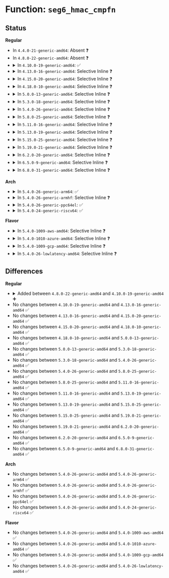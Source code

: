 # Function: <code>seg6_hmac_cmpfn</code>

## Status
<b>Regular</b>
<ul>
<li>
In <code>4.4.0-21-generic-amd64</code>: Absent ❓
</li>
<li>
In <code>4.8.0-22-generic-amd64</code>: Absent ❓
</li>
<li>
<details>
<summary>In <code>4.10.0-19-generic-amd64</code>: ✅</summary>

```c
int seg6_hmac_cmpfn(struct rhashtable_compare_arg * arg, const void * obj)
```

```json
{
  "name": "seg6_hmac_cmpfn",
  "collision_type": "Unique Static",
  "inline_type": "No",
  "funcs": [
    {
      "addr": 18446744071587907648,
      "name": "seg6_hmac_cmpfn",
      "external": false,
      "loc": "net/ipv6/seg6_hmac.c:50",
      "file": "net/ipv6/seg6_hmac.c",
      "inline": "seen, unknown",
      "caller_inline": [],
      "caller_func": [
        "net/ipv6/seg6_hmac.c:seg6_hmac_info_del",
        "net/ipv6/seg6_hmac.c:seg6_hmac_info_add",
        "net/ipv6/seg6_hmac.c:seg6_hmac_info_lookup"
      ]
    }
  ],
  "symbols": [
    {
      "addr": 18446744071587907648,
      "name": "seg6_hmac_cmpfn",
      "section": ".text",
      "bind": "STB_LOCAL",
      "size": 26
    }
  ]
}
```
</details>
</li>
<li>
<details>
<summary>In <code>4.13.0-16-generic-amd64</code>: Selective Inline ❓</summary>

```c
int seg6_hmac_cmpfn(struct rhashtable_compare_arg * arg, const void * obj)
```

```json
{
  "name": "seg6_hmac_cmpfn",
  "collision_type": "Unique Static",
  "inline_type": "Selective",
  "funcs": [
    {
      "addr": 18446744071588065376,
      "name": "seg6_hmac_cmpfn",
      "external": false,
      "loc": "net/ipv6/seg6_hmac.c:50",
      "file": "net/ipv6/seg6_hmac.c",
      "inline": "not declared, inlined",
      "caller_inline": [],
      "caller_func": [
        "net/ipv6/seg6_hmac.c:seg6_hmac_info_del",
        "net/ipv6/seg6_hmac.c:seg6_hmac_info_lookup"
      ]
    }
  ],
  "symbols": [
    {
      "addr": 18446744071588065376,
      "name": "seg6_hmac_cmpfn",
      "section": ".text",
      "bind": "STB_LOCAL",
      "size": 26
    }
  ]
}
```
</details>
</li>
<li>
<details>
<summary>In <code>4.15.0-20-generic-amd64</code>: Selective Inline ❓</summary>

```c
int seg6_hmac_cmpfn(struct rhashtable_compare_arg * arg, const void * obj)
```

```json
{
  "name": "seg6_hmac_cmpfn",
  "collision_type": "Unique Static",
  "inline_type": "Selective",
  "funcs": [
    {
      "addr": 18446744071588609536,
      "name": "seg6_hmac_cmpfn",
      "external": false,
      "loc": "net/ipv6/seg6_hmac.c:51",
      "file": "net/ipv6/seg6_hmac.c",
      "inline": "not declared, inlined",
      "caller_inline": [],
      "caller_func": [
        "net/ipv6/seg6_hmac.c:seg6_hmac_info_del",
        "net/ipv6/seg6_hmac.c:seg6_hmac_info_lookup"
      ]
    }
  ],
  "symbols": [
    {
      "addr": 18446744071588609536,
      "name": "seg6_hmac_cmpfn",
      "section": ".text",
      "bind": "STB_LOCAL",
      "size": 26
    }
  ]
}
```
</details>
</li>
<li>
<details>
<summary>In <code>4.18.0-10-generic-amd64</code>: Selective Inline ❓</summary>

```c
int seg6_hmac_cmpfn(struct rhashtable_compare_arg * arg, const void * obj)
```

```json
{
  "name": "seg6_hmac_cmpfn",
  "collision_type": "Unique Static",
  "inline_type": "Selective",
  "funcs": [
    {
      "addr": 18446744071588978808,
      "name": "seg6_hmac_cmpfn",
      "external": false,
      "loc": "net/ipv6/seg6_hmac.c:51",
      "file": "net/ipv6/seg6_hmac.c",
      "inline": "not declared, inlined",
      "caller_inline": [
        "net/ipv6/seg6_hmac.c:seg6_hmac_info_add"
      ],
      "caller_func": [
        "net/ipv6/seg6_hmac.c:seg6_hmac_info_del",
        "net/ipv6/seg6_hmac.c:seg6_hmac_info_lookup"
      ]
    }
  ],
  "symbols": [
    {
      "addr": 18446744071588975936,
      "name": "seg6_hmac_cmpfn",
      "section": ".text",
      "bind": "STB_LOCAL",
      "size": 26
    }
  ]
}
```
</details>
</li>
<li>
<details>
<summary>In <code>5.0.0-13-generic-amd64</code>: Selective Inline ❓</summary>

```c
int seg6_hmac_cmpfn(struct rhashtable_compare_arg * arg, const void * obj)
```

```json
{
  "name": "seg6_hmac_cmpfn",
  "collision_type": "Unique Static",
  "inline_type": "Selective",
  "funcs": [
    {
      "addr": 18446744071589202859,
      "name": "seg6_hmac_cmpfn",
      "external": false,
      "loc": "net/ipv6/seg6_hmac.c:52",
      "file": "net/ipv6/seg6_hmac.c",
      "inline": "not declared, inlined",
      "caller_inline": [
        "net/ipv6/seg6_hmac.c:seg6_hmac_info_add"
      ],
      "caller_func": [
        "net/ipv6/seg6_hmac.c:seg6_hmac_info_del",
        "net/ipv6/seg6_hmac.c:seg6_hmac_info_lookup"
      ]
    }
  ],
  "symbols": [
    {
      "addr": 18446744071589199936,
      "name": "seg6_hmac_cmpfn",
      "section": ".text",
      "bind": "STB_LOCAL",
      "size": 26
    }
  ]
}
```
</details>
</li>
<li>
<details>
<summary>In <code>5.3.0-18-generic-amd64</code>: Selective Inline ❓</summary>

```c
int seg6_hmac_cmpfn(struct rhashtable_compare_arg * arg, const void * obj)
```

```json
{
  "name": "seg6_hmac_cmpfn",
  "collision_type": "Unique Static",
  "inline_type": "Selective",
  "funcs": [
    {
      "addr": 18446744071589656682,
      "name": "seg6_hmac_cmpfn",
      "external": false,
      "loc": "net/ipv6/seg6_hmac.c:47",
      "file": "net/ipv6/seg6_hmac.c",
      "inline": "not declared, inlined",
      "caller_inline": [
        "net/ipv6/seg6_hmac.c:seg6_hmac_info_add"
      ],
      "caller_func": [
        "net/ipv6/seg6_hmac.c:seg6_hmac_info_del",
        "net/ipv6/seg6_hmac.c:seg6_hmac_info_lookup"
      ]
    }
  ],
  "symbols": [
    {
      "addr": 18446744071589653696,
      "name": "seg6_hmac_cmpfn",
      "section": ".text",
      "bind": "STB_LOCAL",
      "size": 26
    }
  ]
}
```
</details>
</li>
<li>
<details>
<summary>In <code>5.4.0-26-generic-amd64</code>: Selective Inline ❓</summary>

```c
int seg6_hmac_cmpfn(struct rhashtable_compare_arg * arg, const void * obj)
```

```json
{
  "name": "seg6_hmac_cmpfn",
  "collision_type": "Unique Static",
  "inline_type": "Selective",
  "funcs": [
    {
      "addr": 18446744071589881082,
      "name": "seg6_hmac_cmpfn",
      "external": false,
      "loc": "net/ipv6/seg6_hmac.c:47",
      "file": "net/ipv6/seg6_hmac.c",
      "inline": "not declared, inlined",
      "caller_inline": [
        "net/ipv6/seg6_hmac.c:seg6_hmac_info_add"
      ],
      "caller_func": [
        "net/ipv6/seg6_hmac.c:seg6_hmac_info_del",
        "net/ipv6/seg6_hmac.c:seg6_hmac_info_lookup"
      ]
    }
  ],
  "symbols": [
    {
      "addr": 18446744071589878096,
      "name": "seg6_hmac_cmpfn",
      "section": ".text",
      "bind": "STB_LOCAL",
      "size": 26
    }
  ]
}
```
</details>
</li>
<li>
<details>
<summary>In <code>5.8.0-25-generic-amd64</code>: Selective Inline ❓</summary>

```c
int seg6_hmac_cmpfn(struct rhashtable_compare_arg * arg, const void * obj)
```

```json
{
  "name": "seg6_hmac_cmpfn",
  "collision_type": "Unique Static",
  "inline_type": "Selective",
  "funcs": [
    {
      "addr": 18446744071590906240,
      "name": "seg6_hmac_cmpfn",
      "external": false,
      "loc": "net/ipv6/seg6_hmac.c:46",
      "file": "net/ipv6/seg6_hmac.c",
      "inline": "not declared, inlined",
      "caller_inline": [],
      "caller_func": [
        "net/ipv6/seg6_hmac.c:seg6_hmac_info_del",
        "net/ipv6/seg6_hmac.c:seg6_hmac_info_lookup"
      ]
    }
  ],
  "symbols": [
    {
      "addr": 18446744071590906240,
      "name": "seg6_hmac_cmpfn",
      "section": ".text",
      "bind": "STB_LOCAL",
      "size": 26
    }
  ]
}
```
</details>
</li>
<li>
<details>
<summary>In <code>5.11.0-16-generic-amd64</code>: Selective Inline ❓</summary>

```c
int seg6_hmac_cmpfn(struct rhashtable_compare_arg * arg, const void * obj)
```

```json
{
  "name": "seg6_hmac_cmpfn",
  "collision_type": "Unique Static",
  "inline_type": "Selective",
  "funcs": [
    {
      "addr": 18446744071590973143,
      "name": "seg6_hmac_cmpfn",
      "external": false,
      "loc": "net/ipv6/seg6_hmac.c:45",
      "file": "net/ipv6/seg6_hmac.c",
      "inline": "not declared, inlined",
      "caller_inline": [
        "net/ipv6/seg6_hmac.c:seg6_hmac_info_del",
        "net/ipv6/seg6_hmac.c:seg6_hmac_info_lookup"
      ],
      "caller_func": []
    }
  ],
  "symbols": [
    {
      "addr": 18446744071590969840,
      "name": "seg6_hmac_cmpfn",
      "section": ".text",
      "bind": "STB_LOCAL",
      "size": 26
    }
  ]
}
```
</details>
</li>
<li>
<details>
<summary>In <code>5.13.0-19-generic-amd64</code>: Selective Inline ❓</summary>

```c
int seg6_hmac_cmpfn(struct rhashtable_compare_arg * arg, const void * obj)
```

```json
{
  "name": "seg6_hmac_cmpfn",
  "collision_type": "Unique Static",
  "inline_type": "Selective",
  "funcs": [
    {
      "addr": 18446744071590904019,
      "name": "seg6_hmac_cmpfn",
      "external": false,
      "loc": "net/ipv6/seg6_hmac.c:45",
      "file": "net/ipv6/seg6_hmac.c",
      "inline": "not declared, inlined",
      "caller_inline": [
        "net/ipv6/seg6_hmac.c:seg6_hmac_info_del",
        "net/ipv6/seg6_hmac.c:seg6_hmac_info_lookup"
      ],
      "caller_func": []
    }
  ],
  "symbols": [
    {
      "addr": 18446744071590900784,
      "name": "seg6_hmac_cmpfn",
      "section": ".text",
      "bind": "STB_LOCAL",
      "size": 26
    }
  ]
}
```
</details>
</li>
<li>
<details>
<summary>In <code>5.15.0-25-generic-amd64</code>: Selective Inline ❓</summary>

```c
int seg6_hmac_cmpfn(struct rhashtable_compare_arg * arg, const void * obj)
```

```json
{
  "name": "seg6_hmac_cmpfn",
  "collision_type": "Unique Static",
  "inline_type": "Selective",
  "funcs": [
    {
      "addr": 18446744071591737731,
      "name": "seg6_hmac_cmpfn",
      "external": false,
      "loc": "net/ipv6/seg6_hmac.c:45",
      "file": "net/ipv6/seg6_hmac.c",
      "inline": "not declared, inlined",
      "caller_inline": [
        "net/ipv6/seg6_hmac.c:seg6_hmac_info_del",
        "net/ipv6/seg6_hmac.c:seg6_hmac_info_lookup"
      ],
      "caller_func": []
    }
  ],
  "symbols": [
    {
      "addr": 18446744071591734416,
      "name": "seg6_hmac_cmpfn",
      "section": ".text",
      "bind": "STB_LOCAL",
      "size": 26
    }
  ]
}
```
</details>
</li>
<li>
<details>
<summary>In <code>5.19.0-21-generic-amd64</code>: Selective Inline ❓</summary>

```c
int seg6_hmac_cmpfn(struct rhashtable_compare_arg * arg, const void * obj)
```

```json
{
  "name": "seg6_hmac_cmpfn",
  "collision_type": "Unique Static",
  "inline_type": "Selective",
  "funcs": [
    {
      "addr": 18446744071593440098,
      "name": "seg6_hmac_cmpfn",
      "external": false,
      "loc": "net/ipv6/seg6_hmac.c:45",
      "file": "net/ipv6/seg6_hmac.c",
      "inline": "not declared, inlined",
      "caller_inline": [
        "net/ipv6/seg6_hmac.c:seg6_hmac_info_del",
        "net/ipv6/seg6_hmac.c:seg6_hmac_info_lookup"
      ],
      "caller_func": []
    }
  ],
  "symbols": [
    {
      "addr": 18446744071593436448,
      "name": "seg6_hmac_cmpfn",
      "section": ".text",
      "bind": "STB_LOCAL",
      "size": 36
    }
  ]
}
```
</details>
</li>
<li>
<details>
<summary>In <code>6.2.0-20-generic-amd64</code>: Selective Inline ❓</summary>

```c
int seg6_hmac_cmpfn(struct rhashtable_compare_arg * arg, const void * obj)
```

```json
{
  "name": "seg6_hmac_cmpfn",
  "collision_type": "Unique Static",
  "inline_type": "Selective",
  "funcs": [
    {
      "addr": 18446744071595355986,
      "name": "seg6_hmac_cmpfn",
      "external": false,
      "loc": "net/ipv6/seg6_hmac.c:45",
      "file": "net/ipv6/seg6_hmac.c",
      "inline": "not declared, inlined",
      "caller_inline": [
        "net/ipv6/seg6_hmac.c:seg6_hmac_info_del",
        "net/ipv6/seg6_hmac.c:seg6_hmac_info_lookup"
      ],
      "caller_func": []
    }
  ],
  "symbols": [
    {
      "addr": 18446744071595351600,
      "name": "seg6_hmac_cmpfn",
      "section": ".text",
      "bind": "STB_LOCAL",
      "size": 36
    }
  ]
}
```
</details>
</li>
<li>
<details>
<summary>In <code>6.5.0-9-generic-amd64</code>: Selective Inline ❓</summary>

```c
int seg6_hmac_cmpfn(struct rhashtable_compare_arg * arg, const void * obj)
```

```json
{
  "name": "seg6_hmac_cmpfn",
  "collision_type": "Unique Static",
  "inline_type": "Selective",
  "funcs": [
    {
      "addr": 18446744071595752356,
      "name": "seg6_hmac_cmpfn",
      "external": false,
      "loc": "net/ipv6/seg6_hmac.c:45",
      "file": "net/ipv6/seg6_hmac.c",
      "inline": "not declared, inlined",
      "caller_inline": [
        "net/ipv6/seg6_hmac.c:seg6_hmac_info_del",
        "net/ipv6/seg6_hmac.c:seg6_hmac_info_lookup"
      ],
      "caller_func": []
    }
  ],
  "symbols": [
    {
      "addr": 18446744071595748544,
      "name": "seg6_hmac_cmpfn",
      "section": ".text",
      "bind": "STB_LOCAL",
      "size": 36
    }
  ]
}
```
</details>
</li>
<li>
<details>
<summary>In <code>6.8.0-31-generic-amd64</code>: Selective Inline ❓</summary>

```c
int seg6_hmac_cmpfn(struct rhashtable_compare_arg * arg, const void * obj)
```

```json
{
  "name": "seg6_hmac_cmpfn",
  "collision_type": "Unique Static",
  "inline_type": "Selective",
  "funcs": [
    {
      "addr": 18446744071596600532,
      "name": "seg6_hmac_cmpfn",
      "external": false,
      "loc": "net/ipv6/seg6_hmac.c:45",
      "file": "net/ipv6/seg6_hmac.c",
      "inline": "not declared, inlined",
      "caller_inline": [
        "net/ipv6/seg6_hmac.c:seg6_hmac_info_del",
        "net/ipv6/seg6_hmac.c:seg6_hmac_info_lookup"
      ],
      "caller_func": []
    }
  ],
  "symbols": [
    {
      "addr": 18446744071596596720,
      "name": "seg6_hmac_cmpfn",
      "section": ".text",
      "bind": "STB_LOCAL",
      "size": 36
    }
  ]
}
```
</details>
</li>
</ul>
<b>Arch</b>
<ul>
<li>
<details>
<summary>In <code>5.4.0-26-generic-arm64</code>: ✅</summary>

```c
int seg6_hmac_cmpfn(struct rhashtable_compare_arg * arg, const void * obj)
```

```json
{
  "name": "seg6_hmac_cmpfn",
  "collision_type": "Unique Static",
  "inline_type": "No",
  "funcs": [
    {
      "addr": 18446603336503597648,
      "name": "seg6_hmac_cmpfn",
      "external": false,
      "loc": "net/ipv6/seg6_hmac.c:47",
      "file": "net/ipv6/seg6_hmac.c",
      "inline": "seen, unknown",
      "caller_inline": [],
      "caller_func": [
        "net/ipv6/seg6_hmac.c:seg6_hmac_info_add",
        "net/ipv6/seg6_hmac.c:seg6_hmac_info_lookup"
      ]
    }
  ],
  "symbols": [
    {
      "addr": 18446603336503597648,
      "name": "seg6_hmac_cmpfn",
      "section": ".text",
      "bind": "STB_LOCAL",
      "size": 60
    }
  ]
}
```
</details>
</li>
<li>
<details>
<summary>In <code>5.4.0-26-generic-armhf</code>: Selective Inline ❓</summary>

```c
int seg6_hmac_cmpfn(struct rhashtable_compare_arg * arg, const void * obj)
```

```json
{
  "name": "seg6_hmac_cmpfn",
  "collision_type": "Unique Static",
  "inline_type": "Selective",
  "funcs": [
    {
      "addr": 3236246172,
      "name": "seg6_hmac_cmpfn",
      "external": false,
      "loc": "net/ipv6/seg6_hmac.c:47",
      "file": "net/ipv6/seg6_hmac.c",
      "inline": "not declared, inlined",
      "caller_inline": [
        "net/ipv6/seg6_hmac.c:seg6_hmac_info_add"
      ],
      "caller_func": []
    }
  ],
  "symbols": [
    {
      "addr": 3236242956,
      "name": "seg6_hmac_cmpfn",
      "section": ".text",
      "bind": "STB_LOCAL",
      "size": 44
    }
  ]
}
```
</details>
</li>
<li>
<details>
<summary>In <code>5.4.0-26-generic-ppc64el</code>: ✅</summary>

```c
int seg6_hmac_cmpfn(struct rhashtable_compare_arg * arg, const void * obj)
```

```json
{
  "name": "seg6_hmac_cmpfn",
  "collision_type": "Unique Static",
  "inline_type": "No",
  "funcs": [
    {
      "addr": 13835058055297408320,
      "name": "seg6_hmac_cmpfn",
      "external": false,
      "loc": "net/ipv6/seg6_hmac.c:47",
      "file": "net/ipv6/seg6_hmac.c",
      "inline": "seen, unknown",
      "caller_inline": [],
      "caller_func": [
        "net/ipv6/seg6_hmac.c:seg6_hmac_info_add",
        "net/ipv6/seg6_hmac.c:seg6_hmac_info_lookup"
      ]
    }
  ],
  "symbols": [
    {
      "addr": 13835058055297408320,
      "name": "seg6_hmac_cmpfn",
      "section": ".text",
      "bind": "STB_LOCAL",
      "size": 40
    }
  ]
}
```
</details>
</li>
<li>
<details>
<summary>In <code>5.4.0-24-generic-riscv64</code>: ✅</summary>

```c
int seg6_hmac_cmpfn(struct rhashtable_compare_arg * arg, const void * obj)
```

```json
{
  "name": "seg6_hmac_cmpfn",
  "collision_type": "Unique Static",
  "inline_type": "No",
  "funcs": [
    {
      "addr": 18446743936279550884,
      "name": "seg6_hmac_cmpfn",
      "external": false,
      "loc": "net/ipv6/seg6_hmac.c:47",
      "file": "net/ipv6/seg6_hmac.c",
      "inline": "seen, unknown",
      "caller_inline": [],
      "caller_func": [
        "net/ipv6/seg6_hmac.c:seg6_hmac_info_add",
        "net/ipv6/seg6_hmac.c:seg6_hmac_info_lookup"
      ]
    }
  ],
  "symbols": [
    {
      "addr": 18446743936279550884,
      "name": "seg6_hmac_cmpfn",
      "section": ".text",
      "bind": "STB_LOCAL",
      "size": 52
    }
  ]
}
```
</details>
</li>
</ul>
<b>Flavor</b>
<ul>
<li>
<details>
<summary>In <code>5.4.0-1009-aws-amd64</code>: Selective Inline ❓</summary>

```c
int seg6_hmac_cmpfn(struct rhashtable_compare_arg * arg, const void * obj)
```

```json
{
  "name": "seg6_hmac_cmpfn",
  "collision_type": "Unique Static",
  "inline_type": "Selective",
  "funcs": [
    {
      "addr": 18446744071589485450,
      "name": "seg6_hmac_cmpfn",
      "external": false,
      "loc": "net/ipv6/seg6_hmac.c:47",
      "file": "net/ipv6/seg6_hmac.c",
      "inline": "not declared, inlined",
      "caller_inline": [
        "net/ipv6/seg6_hmac.c:seg6_hmac_info_add"
      ],
      "caller_func": [
        "net/ipv6/seg6_hmac.c:seg6_hmac_info_del",
        "net/ipv6/seg6_hmac.c:seg6_hmac_info_lookup"
      ]
    }
  ],
  "symbols": [
    {
      "addr": 18446744071589482464,
      "name": "seg6_hmac_cmpfn",
      "section": ".text",
      "bind": "STB_LOCAL",
      "size": 26
    }
  ]
}
```
</details>
</li>
<li>
<details>
<summary>In <code>5.4.0-1010-azure-amd64</code>: Selective Inline ❓</summary>

```c
int seg6_hmac_cmpfn(struct rhashtable_compare_arg * arg, const void * obj)
```

```json
{
  "name": "seg6_hmac_cmpfn",
  "collision_type": "Unique Static",
  "inline_type": "Selective",
  "funcs": [
    {
      "addr": 18446744071589210442,
      "name": "seg6_hmac_cmpfn",
      "external": false,
      "loc": "net/ipv6/seg6_hmac.c:47",
      "file": "net/ipv6/seg6_hmac.c",
      "inline": "not declared, inlined",
      "caller_inline": [
        "net/ipv6/seg6_hmac.c:seg6_hmac_info_add"
      ],
      "caller_func": [
        "net/ipv6/seg6_hmac.c:seg6_hmac_info_del",
        "net/ipv6/seg6_hmac.c:seg6_hmac_info_lookup"
      ]
    }
  ],
  "symbols": [
    {
      "addr": 18446744071589207456,
      "name": "seg6_hmac_cmpfn",
      "section": ".text",
      "bind": "STB_LOCAL",
      "size": 26
    }
  ]
}
```
</details>
</li>
<li>
<details>
<summary>In <code>5.4.0-1009-gcp-amd64</code>: Selective Inline ❓</summary>

```c
int seg6_hmac_cmpfn(struct rhashtable_compare_arg * arg, const void * obj)
```

```json
{
  "name": "seg6_hmac_cmpfn",
  "collision_type": "Unique Static",
  "inline_type": "Selective",
  "funcs": [
    {
      "addr": 18446744071589922314,
      "name": "seg6_hmac_cmpfn",
      "external": false,
      "loc": "net/ipv6/seg6_hmac.c:47",
      "file": "net/ipv6/seg6_hmac.c",
      "inline": "not declared, inlined",
      "caller_inline": [
        "net/ipv6/seg6_hmac.c:seg6_hmac_info_add"
      ],
      "caller_func": [
        "net/ipv6/seg6_hmac.c:seg6_hmac_info_del",
        "net/ipv6/seg6_hmac.c:seg6_hmac_info_lookup"
      ]
    }
  ],
  "symbols": [
    {
      "addr": 18446744071589919328,
      "name": "seg6_hmac_cmpfn",
      "section": ".text",
      "bind": "STB_LOCAL",
      "size": 26
    }
  ]
}
```
</details>
</li>
<li>
<details>
<summary>In <code>5.4.0-26-lowlatency-amd64</code>: Selective Inline ❓</summary>

```c
int seg6_hmac_cmpfn(struct rhashtable_compare_arg * arg, const void * obj)
```

```json
{
  "name": "seg6_hmac_cmpfn",
  "collision_type": "Unique Static",
  "inline_type": "Selective",
  "funcs": [
    {
      "addr": 18446744071589975936,
      "name": "seg6_hmac_cmpfn",
      "external": false,
      "loc": "net/ipv6/seg6_hmac.c:47",
      "file": "net/ipv6/seg6_hmac.c",
      "inline": "not declared, inlined",
      "caller_inline": [
        "net/ipv6/seg6_hmac.c:seg6_hmac_info_add"
      ],
      "caller_func": [
        "net/ipv6/seg6_hmac.c:seg6_push_hmac",
        "net/ipv6/seg6_hmac.c:seg6_hmac_info_del",
        "net/ipv6/seg6_hmac.c:seg6_hmac_validate_skb"
      ]
    }
  ],
  "symbols": [
    {
      "addr": 18446744071589972032,
      "name": "seg6_hmac_cmpfn",
      "section": ".text",
      "bind": "STB_LOCAL",
      "size": 26
    }
  ]
}
```
</details>
</li>
</ul>

## Differences
<b>Regular</b>
<ul>
<li>
<details>
<summary>Added between <code>4.8.0-22-generic-amd64</code> and <code>4.10.0-19-generic-amd64</code> ➕</summary>

```c
int seg6_hmac_cmpfn(struct rhashtable_compare_arg * arg, const void * obj)
```
</details>
</li>
<li>
No changes between <code>4.10.0-19-generic-amd64</code> and <code>4.13.0-16-generic-amd64</code> ✅
</li>
<li>
No changes between <code>4.13.0-16-generic-amd64</code> and <code>4.15.0-20-generic-amd64</code> ✅
</li>
<li>
No changes between <code>4.15.0-20-generic-amd64</code> and <code>4.18.0-10-generic-amd64</code> ✅
</li>
<li>
No changes between <code>4.18.0-10-generic-amd64</code> and <code>5.0.0-13-generic-amd64</code> ✅
</li>
<li>
No changes between <code>5.0.0-13-generic-amd64</code> and <code>5.3.0-18-generic-amd64</code> ✅
</li>
<li>
No changes between <code>5.3.0-18-generic-amd64</code> and <code>5.4.0-26-generic-amd64</code> ✅
</li>
<li>
No changes between <code>5.4.0-26-generic-amd64</code> and <code>5.8.0-25-generic-amd64</code> ✅
</li>
<li>
No changes between <code>5.8.0-25-generic-amd64</code> and <code>5.11.0-16-generic-amd64</code> ✅
</li>
<li>
No changes between <code>5.11.0-16-generic-amd64</code> and <code>5.13.0-19-generic-amd64</code> ✅
</li>
<li>
No changes between <code>5.13.0-19-generic-amd64</code> and <code>5.15.0-25-generic-amd64</code> ✅
</li>
<li>
No changes between <code>5.15.0-25-generic-amd64</code> and <code>5.19.0-21-generic-amd64</code> ✅
</li>
<li>
No changes between <code>5.19.0-21-generic-amd64</code> and <code>6.2.0-20-generic-amd64</code> ✅
</li>
<li>
No changes between <code>6.2.0-20-generic-amd64</code> and <code>6.5.0-9-generic-amd64</code> ✅
</li>
<li>
No changes between <code>6.5.0-9-generic-amd64</code> and <code>6.8.0-31-generic-amd64</code> ✅
</li>
</ul>
<b>Arch</b>
<ul>
<li>
No changes between <code>5.4.0-26-generic-amd64</code> and <code>5.4.0-26-generic-arm64</code> ✅
</li>
<li>
No changes between <code>5.4.0-26-generic-amd64</code> and <code>5.4.0-26-generic-armhf</code> ✅
</li>
<li>
No changes between <code>5.4.0-26-generic-amd64</code> and <code>5.4.0-26-generic-ppc64el</code> ✅
</li>
<li>
No changes between <code>5.4.0-26-generic-amd64</code> and <code>5.4.0-24-generic-riscv64</code> ✅
</li>
</ul>
<b>Flavor</b>
<ul>
<li>
No changes between <code>5.4.0-26-generic-amd64</code> and <code>5.4.0-1009-aws-amd64</code> ✅
</li>
<li>
No changes between <code>5.4.0-26-generic-amd64</code> and <code>5.4.0-1010-azure-amd64</code> ✅
</li>
<li>
No changes between <code>5.4.0-26-generic-amd64</code> and <code>5.4.0-1009-gcp-amd64</code> ✅
</li>
<li>
No changes between <code>5.4.0-26-generic-amd64</code> and <code>5.4.0-26-lowlatency-amd64</code> ✅
</li>
</ul>

